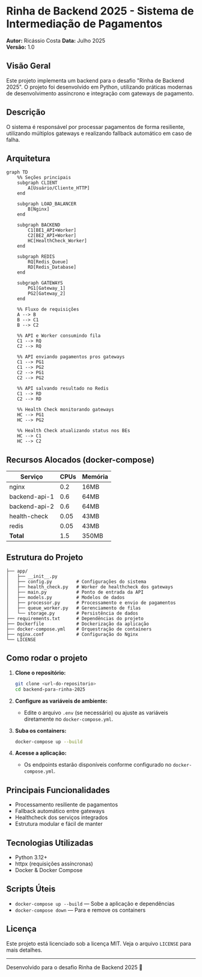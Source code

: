 # Rinha de Backend 2025 - Sistema de Intermediação de Pagamentos

**Autor:** Ricássio Costa
**Data:** Julho 2025  
**Versão:** 1.0

## Visão Geral

Este projeto implementa um backend para o desafio "Rinha de Backend 2025". O projeto foi desenvolvido em Python, utilizando práticas modernas de desenvolvimento assíncrono e integração com gateways de pagamento.

## Descrição

O sistema é responsável por processar pagamentos de forma resiliente, utilizando múltiplos gateways e realizando fallback automático em caso de falha.

## Arquitetura

```mermaid
graph TD
    %% Seções principais
    subgraph CLIENT
        A[Usuário/Cliente_HTTP]
    end

    subgraph LOAD_BALANCER
        B[Nginx]
    end

    subgraph BACKEND
        C1[BE1_API+Worker]
        C2[BE2_API+Worker]
        HC[HealthCheck_Worker]
    end

    subgraph REDIS
        RQ[Redis_Queue]
        RD[Redis_Database]
    end

    subgraph GATEWAYS
        PG1[Gateway_1]
        PG2[Gateway_2]
    end

    %% Fluxo de requisições
    A --> B
    B --> C1
    B --> C2

    %% API e Worker consumindo fila
    C1 --> RQ
    C2 --> RQ

    %% API enviando pagamentos pros gateways
    C1 --> PG1
    C1 --> PG2
    C2 --> PG1
    C2 --> PG2

    %% API salvando resultado no Redis
    C1 --> RD
    C2 --> RD

    %% Health Check monitorando gateways
    HC --> PG1
    HC --> PG2

    %% Health Check atualizando status nos BEs
    HC --> C1
    HC --> C2
```

## Recursos Alocados (docker-compose)

| Serviço       | CPUs | Memória |
| ------------- | ---- | ------- |
| nginx         | 0.2  | 16MB    |
| backend-api-1 | 0.6  | 64MB    |
| backend-api-2 | 0.6  | 64MB    |
| health-check  | 0.05 | 43MB    |
| redis         | 0.05 | 43MB    |
| **Total**     | 1.5  | 350MB   |

## Estrutura do Projeto

```
├── app/
│   ├── __init__.py
│   ├── config.py         # Configurações do sistema
│   ├── health_check.py   # Worker de healthcheck dos gateways
│   ├── main.py           # Ponto de entrada da API
│   ├── models.py         # Modelos de dados
│   ├── processor.py      # Processamento e envio de pagamentos
│   ├── queue_worker.py   # Gerenciamento de filas
│   └── storage.py        # Persistência de dados
├── requirements.txt      # Dependências do projeto
├── Dockerfile            # Dockerização da aplicação
├── docker-compose.yml    # Orquestração de containers
├── nginx.conf            # Configuração do Nginx
└── LICENSE
```

## Como rodar o projeto

1. **Clone o repositório:**

   ```bash
   git clone <url-do-repositorio>
   cd backend-para-rinha-2025
   ```

2. **Configure as variáveis de ambiente:**

   - Edite o arquivo `.env` (se necessário) ou ajuste as variáveis diretamente no `docker-compose.yml`.

3. **Suba os containers:**

   ```bash
   docker-compose up --build
   ```

4. **Acesse a aplicação:**
   - Os endpoints estarão disponíveis conforme configurado no `docker-compose.yml`.

## Principais Funcionalidades

- Processamento resiliente de pagamentos
- Fallback automático entre gateways
- Healthcheck dos serviços integrados
- Estrutura modular e fácil de manter

## Tecnologias Utilizadas

- Python 3.12+
- httpx (requisições assíncronas)
- Docker & Docker Compose

## Scripts Úteis

- `docker-compose up --build` — Sobe a aplicação e dependências
- `docker-compose down` — Para e remove os containers

## Licença

Este projeto está licenciado sob a licença MIT. Veja o arquivo `LICENSE` para mais detalhes.

---

Desenvolvido para o desafio Rinha de Backend 2025 🚀
